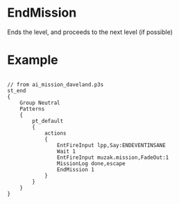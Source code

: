 # EndMission
<p>Ends the level, and proceeds to the next level (if possible)
<h1>Example</h1>
<pre><code class="language-js">
// from ai_mission_daveland.p3s
st_end
{
	Group Neutral
	Patterns
	{
		pt_default
		{
			actions
			{
				EntFireInput lpp,Say:ENDEVENTINSANE
				Wait 1
				EntFireInput muzak.mission,FadeOut:1
				MissionLog done,escape
				EndMission 1
			}
		}
	}
}
</code></pre>